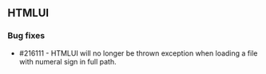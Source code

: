 ## HTMLUI

### Bug fixes

* \#216111 - HTMLUI will no longer be thrown exception when loading a file with numeral sign in full path.